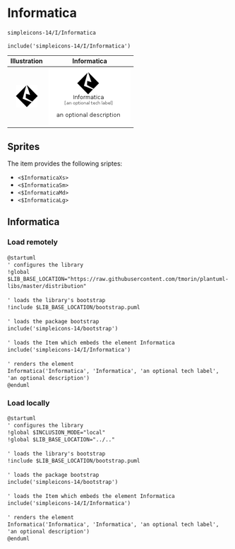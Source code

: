 # Informatica


```text
simpleicons-14/I/Informatica
```

```text
include('simpleicons-14/I/Informatica')
```



| Illustration | Informatica |
| :---: | :---: |
| ![illustration for Illustration](../../simpleicons-14/I/Informatica.png) | ![illustration for Informatica](../../simpleicons-14/I/Informatica.Local.png) |



## Sprites
The item provides the following sriptes:

- `<$InformaticaXs>`
- `<$InformaticaSm>`
- `<$InformaticaMd>`
- `<$InformaticaLg>`





## Informatica

### Load remotely
```plantuml
@startuml
' configures the library
!global $LIB_BASE_LOCATION="https://raw.githubusercontent.com/tmorin/plantuml-libs/master/distribution"

' loads the library's bootstrap
!include $LIB_BASE_LOCATION/bootstrap.puml

' loads the package bootstrap
include('simpleicons-14/bootstrap')

' loads the Item which embeds the element Informatica
include('simpleicons-14/I/Informatica')

' renders the element
Informatica('Informatica', 'Informatica', 'an optional tech label', 'an optional description')
@enduml
```

### Load locally
```plantuml
@startuml
' configures the library
!global $INCLUSION_MODE="local"
!global $LIB_BASE_LOCATION="../.."

' loads the library's bootstrap
!include $LIB_BASE_LOCATION/bootstrap.puml

' loads the package bootstrap
include('simpleicons-14/bootstrap')

' loads the Item which embeds the element Informatica
include('simpleicons-14/I/Informatica')

' renders the element
Informatica('Informatica', 'Informatica', 'an optional tech label', 'an optional description')
@enduml
```

